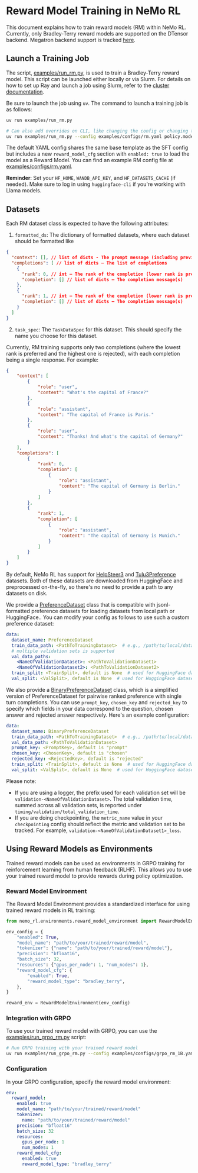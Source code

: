 # Reward Model Training in NeMo RL

This document explains how to train reward models (RM) within NeMo RL. Currently, only Bradley-Terry reward models are supported on the DTensor backend. Megatron backend support is tracked [here](https://github.com/NVIDIA-NeMo/RL/issues/720).

## Launch a Training Job

The script, [examples/run_rm.py](../../examples/run_rm.py), is used to train a Bradley-Terry reward model. This script can be launched either locally or via Slurm. For details on how to set up Ray and launch a job using Slurm, refer to the [cluster documentation](../cluster.md).

Be sure to launch the job using `uv`. The command to launch a training job is as follows:

```bash
uv run examples/run_rm.py

# Can also add overrides on CLI, like changing the config or changing the model
uv run examples/run_rm.py --config examples/configs/rm.yaml policy.model_name=Qwen/Qwen2.5-1.5B
```

The default YAML config shares the same base template as the SFT config but includes a new `reward_model_cfg` section with `enabled: true` to load the model as a Reward Model. You can find an example RM config file at [examples/configs/rm.yaml](../../examples/configs/rm.yaml).

**Reminder**: Set your `HF_HOME`, `WANDB_API_KEY`, and `HF_DATASETS_CACHE` (if needed). Make sure to log in using `huggingface-cli` if you're working with Llama models.

## Datasets

Each RM dataset class is expected to have the following attributes:
1. `formatted_ds`: The dictionary of formatted datasets, where each dataset should be formatted like
```json
{
  "context": [], // list of dicts - The prompt message (including previous turns, if any)
  "completions": [ // list of dicts — The list of completions
    {
      "rank": 0, // int — The rank of the completion (lower rank is preferred)
      "completion": [] // list of dicts — The completion message(s)
    },
    {
      "rank": 1, // int — The rank of the completion (lower rank is preferred)
      "completion": [] // list of dicts — The completion message(s)
    }
  ]
}
```
2. `task_spec`: The `TaskDataSpec` for this dataset. This should specify the name you choose for this dataset.

Currently, RM training supports only two completions (where the lowest rank is preferred and the highest one is rejected), with each completion being a single response. For example:
```json
{
    "context": [
        {
            "role": "user",
            "content": "What's the capital of France?"
        },
        {
            "role": "assistant",
            "content": "The capital of France is Paris."
        },
        {
            "role": "user",
            "content": "Thanks! And what's the capital of Germany?"
        }
    ],
    "completions": [
        {
            "rank": 0,
            "completion": [
                {
                    "role": "assistant",
                    "content": "The capital of Germany is Berlin."
                }
            ]
        },
        {
            "rank": 1,
            "completion": [
                {
                    "role": "assistant",
                    "content": "The capital of Germany is Munich."
                }
            ]
        }
    ]
}
```

By default, NeMo RL has support for [HelpSteer3](../../nemo_rl/data/datasets/preference_datasets/helpsteer3.py) and [Tulu3Preference](../../nemo_rl/data/datasets/preference_datasets/tulu3.py) datasets. Both of these datasets are downloaded from HuggingFace and preprocessed on-the-fly, so there's no need to provide a path to any datasets on disk.

We provide a [PreferenceDataset](../../nemo_rl/data/datasets/preference_datasets/preference_dataset.py) class that is compatible with jsonl-formatted preference datasets for loading datasets from local path or HuggingFace.. You can modify your config as follows to use such a custom preference dataset:
```yaml
data:
  dataset_name: PreferenceDataset
  train_data_path: <PathToTrainingDataset>  # e.g., /path/to/local/dataset.jsonl or hf_org/hf_dataset_name (HuggingFace)
  # multiple validation sets is supported
  val_data_paths:
    <NameOfValidationDataset>: <PathToValidationDataset1>
    <NameOfValidationDataset2>: <PathToValidationDataset2>
  train_split: <TrainSplit>, default is None  # used for HuggingFace datasets
  val_split: <ValSplit>, default is None  # used for HuggingFace datasets
```

We also provide a [BinaryPreferenceDataset](../../nemo_rl/data/datasets/preference_datasets/binary_preference_dataset.py) class, which is a simplified version of PreferenceDataset for pairwise ranked preference with single turn completions. You can use `prompt_key`, `chosen_key` and `rejected_key` to specify which fields in your data correspond to the question, chosen answer and rejected answer respectively. Here's an example configuration:
```yaml
data:
  dataset_name: BinaryPreferenceDataset
  train_data_path: <PathToTrainingDataset>  # e.g., /path/to/local/dataset.jsonl or hf_org/hf_dataset_name (HuggingFace)
  val_data_path: <PathToValidationDataset>
  prompt_key: <PromptKey>, default is "prompt"
  chosen_key: <ChosenKey>, default is "chosen"
  rejected_key: <RejectedKey>, default is "rejected"
  train_split: <TrainSplit>, default is None  # used for HuggingFace datasets
  val_split: <ValSplit>, default is None  # used for HuggingFace datasets
```

Please note:
- If you are using a logger, the prefix used for each validation set will be `validation-<NameOfValidationDataset>`. The total validation time, summed across all validation sets, is reported under `timing/validation/total_validation_time`.
- If you are doing checkpointing, the `metric_name` value in your `checkpointing` config should reflect the metric and validation set to be tracked. For example, `validation-<NameOfValidationDataset1>_loss`.

## Using Reward Models as Environments

Trained reward models can be used as environments in GRPO training for reinforcement learning from human feedback (RLHF). This allows you to use your trained reward model to provide rewards during policy optimization.

### Reward Model Environment

The Reward Model Environment provides a standardized interface for using trained reward models in RL training:

```python
from nemo_rl.environments.reward_model_environment import RewardModelEnvironment

env_config = {
    "enabled": True,
    "model_name": "path/to/your/trained/reward/model",
    "tokenizer": {"name": "path/to/your/trained/reward/model"},
    "precision": "bfloat16",
    "batch_size": 32,
    "resources": {"gpus_per_node": 1, "num_nodes": 1},
    "reward_model_cfg": {
        "enabled": True,
        "reward_model_type": "bradley_terry",
    },
}

reward_env = RewardModelEnvironment(env_config)
```

### Integration with GRPO

To use your trained reward model with GRPO, you can use the [examples/run_grpo_rm.py](../../examples/run_grpo_rm.py) script:

```bash
# Run GRPO training with your trained reward model
uv run examples/run_grpo_rm.py --config examples/configs/grpo_rm_1B.yaml
```

### Configuration

In your GRPO configuration, specify the reward model environment:

```yaml
env:
  reward_model:
    enabled: true
    model_name: "path/to/your/trained/reward/model"
    tokenizer:
      name: "path/to/your/trained/reward/model"
    precision: "bfloat16"
    batch_size: 32
    resources:
      gpus_per_node: 1
      num_nodes: 1
    reward_model_cfg:
      enabled: true
      reward_model_type: "bradley_terry"
```

